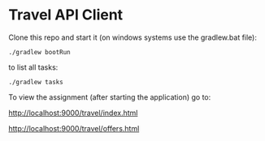 Travel API Client 
=================

Clone this repo and start it (on windows systems use the gradlew.bat file):

`./gradlew bootRun`

to list all tasks:

`./gradlew tasks`

To view the assignment (after starting the application) go to:

[http://localhost:9000/travel/index.html](http://localhost:9000/travel/index.html)

[http://localhost:9000/travel/offers.html](http://localhost:9000/travel/offers.html)
